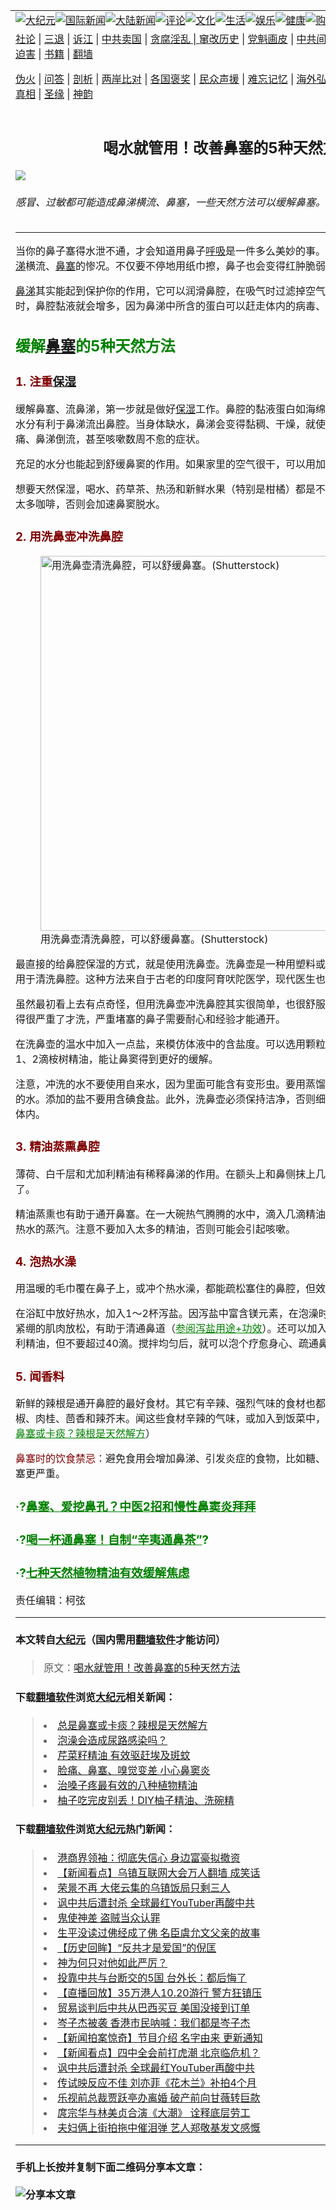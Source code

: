 <a name="1" id="1" target="_blank"></a><span id="1"></span>
<table border="0"><tr><td colspan="2" VALIGN=TOP><a href="https://github.com/brkypg2370/djy/blob/master/gb/nsc413.md#1"><img src="https://raw.githubusercontent.com/brkypg2370/www/master/t/djy/1.jpg" title="大纪元"></a><a href="https://github.com/brkypg2370/djy/blob/master/gb/n24hr.md#1"><img src="https://raw.githubusercontent.com/brkypg2370/www/master/t/djy/3.jpg" title="国际新闻"></a><a href="https://github.com/brkypg2370/djy/blob/master/gb/nsc413.md#1"><img src="https://raw.githubusercontent.com/brkypg2370/www/master/t/djy/4.jpg" title="大陆新闻"></a><a href="https://github.com/brkypg2370/djy/blob/master/gb/news392.md#1"><img src="https://raw.githubusercontent.com/brkypg2370/www/master/t/djy/5.jpg" title="评论"></a><a href="https://github.com/brkypg2370/djy/blob/master/gb/news2007.md#1"><img src="https://raw.githubusercontent.com/brkypg2370/www/master/t/djy/6.jpg" title="文化"></a><a href="https://github.com/brkypg2370/djy/blob/master/gb/news2008.md#1"><img src="https://raw.githubusercontent.com/brkypg2370/www/master/t/djy/7.jpg" title="生活"></a><a href="https://github.com/brkypg2370/djy/blob/master/gb/ncyule.md#1"><img src="https://raw.githubusercontent.com/brkypg2370/www/master/t/djy/8.jpg" title="娱乐"></a><a href="https://github.com/brkypg2370/djy/blob/master/gb/nsc1002.md#1"><img src="https://raw.githubusercontent.com/brkypg2370/www/master/t/djy/9.jpg" title="健康"><a href="https://www.youlucky.com"><img src="https://raw.githubusercontent.com/brkypg2370/www/master/t/djy/10.jpg" title="购物"></a><a href="https://www.supportepoch.org/donation?utm_medium=epochtimes&utm_source=referral&utm_campaign=donate_button_djyhomepage"><img src="https://raw.githubusercontent.com/brkypg2370/www/master/t/djy/12.jpg" title="捐款"></a></td></tr>
<tr><td colspan="2" VALIGN=TOP><a target="_blank" href="https://git.io/fjCRf">社论</a> | <a target="_blank" href="https://github.com/brkypg2370/djy/blob/master/gb/nf5657.md#1">三退</a> | <a target="_blank" href="https://github.com/brkypg2370/djy/blob/master/gb/nf6123.md#1">诉江</a> | <a target="_blank" href="https://github.com/brkypg2370/djy/blob/master/gb/nf1176117.md#1">中共卖国</a> | <a target="_blank" href="https://github.com/brkypg2370/djy/blob/master/gb/nf5773.md#1">贪腐淫乱 | <a target="_blank" href="https://github.com/brkypg2370/djy/blob/master/gb/nf1176115.md#1">窜改历史</a> | <a target="_blank" href="https://github.com/brkypg2370/djy/blob/master/gb/nf1176107.md#1">党魁画皮</a> | <a target="_blank" href="https://github.com/brkypg2370/djy/blob/master/gb/nf1320400.md#1">中共间谍</a> | <a target="_blank" href="https://github.com/brkypg2370/djy/blob/master/gb/nf1176114.md#1">破坏传统</a> | <a target="_blank" href="https://github.com/brkypg2370/djy/blob/master/gb/nf5287.md#1">恶贯满盈</a> | <a target="_blank" href="https://github.com/brkypg2370/djy/blob/master/gb/ncid278.md#1">人权</a> | <a target="_blank" href="https://github.com/brkypg2370/djy/blob/master/gb/nf1176111.md#1">迫害</a> | <a target="_blank" href="https://github.com/brkypg2370/djy/blob/master/gb/nf1235328.md#1">书籍</a> | <a target="_blank" href="https://github.com/brkypg2370/www/blob/master/README.md?zsrh#1">翻墙</a></p><p><a target="_blank" href="https://github.com/brkypg2370/djy/blob/master/gb/nf5562.md#1">伪火</a> | <a target="_blank" href="https://github.com/brkypg2370/djy/blob/master/gb/nf4378.md#1">问答</a> | <a target="_blank" href="https://github.com/brkypg2370/djy/blob/master/gb/nf5792.md#1">剖析</a> | <a target="_blank" href="https://github.com/brkypg2370/djy/blob/master/gb/nf5735.md#1">两岸比对</a> | <a target="_blank" href="https://github.com/brkypg2370/djy/blob/master/gb/nf6119.md#1">各国褒奖</a> | <a target="_blank" href="https://github.com/brkypg2370/djy/blob/master/gb/nf6120.md#1">民众声援</a> | <a target="_blank" href="https://github.com/brkypg2370/djy/blob/master/gb/nf1188594.md#1">难忘记忆</a> | <a target="_blank" href="https://github.com/brkypg2370/djy/blob/master/gb/nf3180.md#1">海外弘传</a> | <a target="_blank" href="https://github.com/brkypg2370/djy/blob/master/gb/nf5410.md#1">万人上访</a> | <a target="_blank" href="https://github.com/brkypg2370/ntdtv/blob/master/gb/prog1530_1.md#1">和平抗议</a> | <a target="_blank" href="https://github.com/brkypg2370/djy/blob/master/gb/nf4386.md#1">支持</a> | <a target="_blank" href="https://github.com/brkypg2370/djy/blob/master/gb/nf4389.md#1">真相</a> | <a target="_blank" href="https://github.com/brkypg2370/djy/blob/master/gb/nf5790.md#1">圣缘</a> | <a target="_blank" href="https://github.com/brkypg2370/djy/blob/master/gb/nf4786.md#1">神韵</a></td></tr>
<tr><td VALIGN=TOP width="626"><h2 align=center>喝水就管用！改善鼻塞的5种天然方法</h2>
<img src="http://i.epochtimes.com/assets/uploads/2017/11/drink-drink-600x400.jpg" />
<h6>感冒、过敏都可能造成鼻涕横流、鼻塞，一些天然方法可以缓解鼻塞。(Shutterstock)
</h6>
<hr>
<p>当你的鼻子塞得水泄不通，才会知道用鼻子<a href="https://github.com/brkypg2370/djy/blob/master/gb/tag/%E5%91%BC%E5%90%B8.md">呼吸</a>是一件多么美妙的事。感冒、过敏都可能造成<a href="https://github.com/brkypg2370/djy/blob/master/gb/tag/%E9%BC%BB%E6%B6%95.md">鼻涕</a>横流、<a href="https://github.com/brkypg2370/djy/blob/master/gb/tag/%E9%BC%BB%E5%A1%9E.md">鼻塞</a>的惨况。不仅要不停地用纸巾擦，鼻子也会变得红肿脆弱，甚至一碰就痛。</p>
<p><a href="https://github.com/brkypg2370/djy/blob/master/gb/tag/%E9%BC%BB%E6%B6%95.md">鼻涕</a>其实能起到保护你的作用，它可以润滑鼻腔，在吸气时过滤掉空气中的过敏原。人在生病时，鼻腔黏液就会增多，因为鼻涕中所含的蛋白可以赶走体内的病毒、微生物和细菌。</p>
<h2><span style="color: #008000;">缓解<a href="https://github.com/brkypg2370/djy/blob/master/gb/tag/%E9%BC%BB%E5%A1%9E.md">鼻塞</a>的5种天然方法</span></h2>
<h3><span style="color: #800000;">1. 注重<a href="https://github.com/brkypg2370/djy/blob/master/gb/tag/%E4%BF%9D%E6%B9%BF.md">保湿</a></span></h3>
<p>缓解鼻塞、流鼻涕，第一步就是做好<a href="https://github.com/brkypg2370/djy/blob/master/gb/tag/%E4%BF%9D%E6%B9%BF.md">保湿</a>工作。鼻腔的黏液蛋白如海绵一样，吸水性很强，补充水分有利于鼻涕流出鼻腔。当身体缺水，鼻涕会变得黏稠、干燥，就使鼻塞严重，还可能导致头痛、鼻涕倒流，甚至咳嗽数周不愈的症状。</p>
<p>充足的水分也能起到舒缓鼻窦的作用。如果家里的空气很干，可以用加湿器增加空气的湿度。</p>
<p>想要天然保湿，喝水、药草茶、热汤和新鲜水果（特别是柑橘）都是不错的选择。不要喝酒或喝太多咖啡，否则会加速鼻窦脱水。</p>
<h3><span style="color: #800000;">2. 用洗鼻壶冲洗鼻腔</span></h3>
<figure id="attachment_11188703" style="width: 600px" class="wp-caption aligncenter"><a href="http://i.epochtimes.com/assets/uploads/2017/11/shutterstock_321375551-e1509830271235.jpg"><img class="size-large wp-image-11188703" src="http://i.epochtimes.com/assets/uploads/2017/11/shutterstock_321375551-e1509830271235-600x347.jpg" alt="用洗鼻壶清洗鼻腔，可以舒缓鼻塞。(Shutterstock)" width="600" b="347" /></a><figcaption class="wp-caption-text">用洗鼻壶清洗鼻腔，可以舒缓鼻塞。(Shutterstock)</figcaption></figure>
<p>最直接的给鼻腔保湿的方式，就是使用洗鼻壶。洗鼻壶是一种用塑料或者陶瓷制成的小壶，专门用于清洗鼻腔。这种方法来自于古老的印度阿育吠陀医学，现代医生也很推荐。</p>
<p>虽然最初看上去有点奇怪，但用洗鼻壶冲洗鼻腔其实很简单，也很舒服。然而，不要等到鼻子塞得很严重了才洗，严重堵塞的鼻子需要耐心和经验才能通开。</p>
<p>在洗鼻壶的温水中加入一点盐，来模仿体液中的含盐度。可以选用颗粒细小的无碘海盐。再加入1、2滴桉树精油，能让鼻窦得到更好的缓解。</p>
<p>注意，冲洗的水不要使用自来水，因为里面可能含有变形虫。要用蒸馏水，或者已经消毒、煮开的水。添加的盐不要用含碘食盐。此外，洗鼻壶必须保持洁净，否则细菌可能在冲洗过程中进入体内。</p>
<h3><span style="color: #800000;">3. 精油蒸熏鼻腔</span></h3>
<p>薄荷、白千层和尤加利精油有稀释鼻涕的作用。在额头上和鼻侧抹上几滴，你就会开始流鼻水了。</p>
<p>精油蒸熏也有助于通开鼻塞。在一大碗热气腾腾的水中，滴入几滴精油，脸覆到碗的上方，吸入热水的蒸汽。注意不要加入太多的精油，否则可能会引起咳嗽。</p>
<h3><span style="color: #800000;">4. 泡热水澡</span></h3>
<p>用温暖的毛巾覆在鼻子上，或冲个热水澡，都能疏松塞住的鼻腔，但效果都比不上泡热水澡。</p>
<p>在浴缸中放好热水，加入1～2杯泻盐。因泻盐中富含镁元素，在泡澡时会被皮肤吸收。镁元素使紧绷的肌肉放松，有助于清通鼻道（<span style="text-decoration: underline;"><span style="color: #008000; text-decoration: underline;"><a style="color: #008000; text-decoration: underline;" href="https://github.com/brkypg2370/djy/blob/master/gb/16/10/27/n8434275.md" target="_blank" rel="noopener noreferrer">参阅泻盐用途+功效</a></span></span>）。还可以加入一些薄荷、白千层或尤加利精油，但不要超过40滴。搅拌均匀后，就可以泡个疗愈身心、疏通鼻塞的热水澡了。</p>
<h3><span style="color: #800000;">5. 闻香料</span></h3>
<p>新鲜的辣根是通开鼻腔的最好食材。其它有辛辣、强烈气味的食材也都起作用，如洋葱、姜、胡椒、肉桂、茴香和辣芥末。闻这些食材辛辣的气味，或加入到饭菜中，有助于疏通<a href="https://github.com/brkypg2370/djy/blob/master/gb/tag/%E5%91%BC%E5%90%B8.md">呼吸</a>。（<span style="text-decoration: underline;"><span style="color: #008000; text-decoration: underline;"><a style="color: #008000; text-decoration: underline;" href="https://github.com/brkypg2370/djy/blob/master/gb/17/10/10/n9718585.md" target="_blank" rel="noopener noreferrer">总是鼻塞或卡痰？辣根是天然解方</a></span></span>）</p>
<p><span style="color: #800000;">鼻塞时的饮食禁忌：</span>避免食用会增加鼻涕、引发炎症的食物，比如糖、小麦或者乳制品，避免鼻塞更严重。</p>
<h3><span style="color: #008000;">·?<a style="color: #008000;" href="https://github.com/brkypg2370/djy/blob/master/gb/18/6/5/n10455840.md" target="_blank" rel="noopener noreferrer">鼻塞、爱挖鼻孔？中医2招和慢性鼻窦炎拜拜</a></span></h3>
<h3><span style="color: #008000;">·?<a style="color: #008000;" href="https://github.com/brkypg2370/djy/blob/master/gb/18/1/27/n10093378.md" target="_blank" rel="noopener noreferrer">喝一杯通鼻塞！自制“辛夷通鼻茶”</a>?</span></h3>
<h3 class="r"><span style="color: #008000;">·?<a style="color: #008000;" href="https://github.com/brkypg2370/djy/blob/master/gb/16/11/1/n8451141.md">七种天然植物精油有效缓解焦虑</a></span></h3>
<p>责任编辑：柯弦</p>
<hr>

#### 本文转自<a href="http://www.epochtimes.com">大纪元</a>（国内需用<a href="https://git.io/JesJV">翻墙软件</a>才能访问）
> 原文：<a href="http://www.epochtimes.com/gb/17/11/4/n9806150.htm">喝水就管用！改善鼻塞的5种天然方法</a>
#### 下载<a href="https://git.io/JesJV">翻墙软件</a>浏览<a href="http://www.epochtimes.com">大纪元</a>相关新闻：
> <li><a href="http://www.epochtimes.com/gb/17/10/10/n9718585.htm">总是鼻塞或卡痰？辣根是天然解方</a></li>
> <li><a href="http://www.epochtimes.com/gb/17/8/23/n9559581.htm">泡澡会造成尿路感染吗？</a></li>
> <li><a href="http://www.epochtimes.com/gb/17/6/14/n9261367.htm">芹菜籽精油 有效驱赶埃及斑蚊</a></li>
> <li><a href="http://www.epochtimes.com/gb/17/4/5/n9003999.htm">脸痛、鼻塞、嗅觉变差 小心鼻窦炎</a></li>
> <li><a href="http://www.epochtimes.com/gb/16/11/21/n8514147.htm">治嗓子疼最有效的八种植物精油</a></li>
> <li><a href="http://www.epochtimes.com/gb/16/9/11/n8287868.htm">柚子吃完皮别丢！DIY柚子精油、洗碗精</a></li>

#### 下载<a href="https://git.io/JesJV">翻墙软件</a>浏览<a href="http://www.epochtimes.com">大纪元</a>热门新闻：
> <li><a href="http://www.epochtimes.com/gb/19/10/21/n11603178.htm">港商界领袖：彻底失信心 身边富豪拟撤资</a></li>
> <li><a href="http://www.epochtimes.com/gb/19/10/21/n11602943.htm">【新闻看点】乌镇互联网大会万人翻墙 成笑话</a></li>
> <li><a href="http://www.epochtimes.com/gb/19/10/21/n11602827.htm">荣景不再 大佬云集的乌镇饭局只剩三人</a></li>
> <li><a href="http://www.epochtimes.com/gb/19/10/21/n11603285.htm">讽中共后遭封杀 全球最红YouTuber再酸中共</a></li>
> <li><a href="http://www.epochtimes.com/gb/11/7/10/n3311274.htm">鬼使神差 盗贼当众认罪</a></li>
> <li><a href="http://www.epochtimes.com/gb/19/10/3/n11565683.htm">生平没读过佛经成了佛  名臣虞允文父亲的故事</a></li>
> <li><a href="http://www.epochtimes.com/gb/19/10/7/n11574432.htm">【历史回眸】“反共才是爱国”的倪匡</a></li>
> <li><a href="http://www.epochtimes.com/gb/19/10/16/n11592895.htm">神为何只对他如此严厉？</a></li>
> <li><a href="http://www.epochtimes.com/gb/19/10/20/n11599659.htm">投靠中共与台断交的5国 台外长：都后悔了</a></li>
> <li><a href="http://www.epochtimes.com/gb/19/10/17/n11594831.htm">【直播回放】35万港人10.20游行 警方狂镇压</a></li>
> <li><a href="http://www.epochtimes.com/gb/19/10/20/n11600100.htm">贸易谈判后中共从巴西买豆 美国没接到订单</a></li>
> <li><a href="http://www.epochtimes.com/gb/19/10/19/n11598390.htm">岑子杰被袭 香港市民呐喊：我们都是岑子杰</a></li>
> <li><a href="http://www.epochtimes.com/gb/19/10/21/n11603269.htm">【新闻拍案惊奇】节目介绍 名字由来 更新通知</a></li>
> <li><a href="http://www.epochtimes.com/gb/19/10/22/n11605315.htm">【新闻看点】四中全会前打虎潮 北京临危机？</a></li>
> <li><a href="http://www.epochtimes.com/gb/19/10/21/n11603285.htm">讽中共后遭封杀 全球最红YouTuber再酸中共</a></li>
> <li><a href="http://www.epochtimes.com/gb/19/10/20/n11601043.htm">传试映反应不佳 刘亦菲《花木兰》补拍4个月</a></li>
> <li><a href="http://www.epochtimes.com/gb/19/10/20/n11601116.htm">乐视前总裁贾跃亭办离婚 破产前向甘薇转巨款</a></li>
> <li><a href="http://www.epochtimes.com/gb/19/10/19/n11599181.htm">庹宗华与林美贞合演《大潮》 诠释底层劳工</a></li>
> <li><a href="http://www.epochtimes.com/gb/19/10/21/n11602914.htm">夫妇俩上街拍拖中催泪弹 艺人郑敬基发文感慨</a></li>
<hr>

#### 手机上长按并复制下面二维码分享本文章：<br><br><img src="http://www.hehaibao.com/qr/index.php?m=1&e=L&p=10&t=&d=https://github.com/brkypg2370/djy/blob/master/gb/17/11/4/n9806150.md%231" title="分享本文章"></td><td VALIGN=TOP><a href="https://github.com/brkypg2370/djy/blob/master/gb/16/1/21/n4622075.md?dfh#1" target="_blank"><img src="https://raw.githubusercontent.com/brkypg2370/djy/master/gb/300/wei-f1.jpg" title="中共的伪火骗局"  alt="中共的伪火骗局"></a><br><a href="https://github.com/brkypg2370/yh/blob/master/README.md?dfh#1" target="_blank"><img src="https://raw.githubusercontent.com/brkypg2370/djy/master/gb/300/yong-h.jpg" title="永恒的见证"  alt="永恒的见证"></a><br><a href="https://github.com/brkypg2370/djy/blob/master/gb/13/9/29/n3974789.md?dfh#1" target="_blank"><img src="https://raw.githubusercontent.com/brkypg2370/djy/master/gb/300/shang-lnz.jpg" title="善良女子被中共投男牢"  alt="善良女子被中共投男牢"></a><br><a href="https://github.com/brkypg2370/djy/blob/master/gb/16/3/16/n4663449.md?dfh#1" target="_blank"><img src="https://raw.githubusercontent.com/brkypg2370/djy/master/gb/300/huo-z3.jpg" title="警卫目击活摘器官"  alt="警卫目击活摘器官"></a><br><a href="https://github.com/brkypg2370/djy/blob/master/gb/16/8/7/n8177641.md?dfh#1" target="_blank"><img src="https://raw.githubusercontent.com/brkypg2370/djy/master/gb/300/huo-z4.jpg" title="证人描述活摘恐怖"  alt="证人描述活摘恐怖"></a><br><a href="https://github.com/brkypg2370/djy/blob/master/gb/10/4/19/n2881569.md?dfh#1" target="_blank"><img src="https://raw.githubusercontent.com/brkypg2370/djy/master/gb/300/huo-z1.jpg" title="揭开活摘器官黑幕"  alt="揭开活摘器官黑幕"></a><br><a href="https://github.com/brkypg2370/djy/blob/master/gb/10/11/7/n3077476.md?dfh#1" target="_blank"><img src="https://raw.githubusercontent.com/brkypg2370/djy/master/gb/300/ma-ks.jpg" title="马克思的成魔之路"  alt="马克思的成魔之路"></a><br><a href="https://github.com/brkypg2370/djy/blob/master/gb/14/6/9/n4173977.md?dfh#1" target="_blank"><img src="https://raw.githubusercontent.com/brkypg2370/djy/master/gb/300/chang-zs.jpg" title="藏字石 蕴天机"  alt="藏字石 蕴天机"></a><br><a href="https://github.com/brkypg2370/djy/blob/master/gb/18/5/10/n10381511.md?dfh#1" target="_blank"><img src="https://raw.githubusercontent.com/brkypg2370/djy/master/gb/300/st1.jpg" title="关注3亿人三退"  alt="关注3亿人三退"></a><br><a href="https://github.com/brkypg2370/djy/blob/master/gb/18/3/21/n10237682.md?dfh#1" target="_blank"><img src="https://raw.githubusercontent.com/brkypg2370/djy/master/gb/300/jie-t.jpg" title="解体中共复兴中华"  alt="解体中共复兴中华"></a><br><a href="https://github.com/brkypg2370/djy/blob/master/gb/9/2/9/n2422991.md?dfh#1" target="_blank"><img src="https://raw.githubusercontent.com/brkypg2370/djy/master/gb/300/gao-zs.jpg" title="中共迫害良心律师"  alt="中共迫害良心律师"></a><br><a href="https://github.com/brkypg2370/djy/blob/master/gb/18/12/9/n10900044.md?dfh#1" target="_blank"><img src="https://raw.githubusercontent.com/brkypg2370/djy/master/gb/300/sj1.jpg" title="303万人举报江泽民"  alt="303万人举报江泽民"></a><br><a href="https://github.com/brkypg2370/djy/blob/master/gb/18/8/28/n10672014.md?dfh#1" target="_blank"><img src="https://raw.githubusercontent.com/brkypg2370/djy/master/gb/300/sj2.jpg" title="这些官员为何起诉江泽民"  alt="这些官员为何起诉江泽民"></a><br><a href="https://github.com/brkypg2370/djy/blob/master/gb/8/12/18/n2367165.md?dfh#1" target="_blank"><img src="https://raw.githubusercontent.com/brkypg2370/djy/master/gb/300/liangan.jpg" title="海峡两岸的强烈对比"  alt="海峡两岸的强烈对比"></a><br><a href="https://github.com/brkypg2370/djy/blob/master/gb/15/5/5/n4427238.md?dfh#1" target="_blank"><img src="https://raw.githubusercontent.com/brkypg2370/djy/master/gb/300/jia-ndzl.jpg" title="加拿大总理的贺信"  alt="加拿大总理的贺信"></a><br><a href="https://github.com/brkypg2370/djy/blob/master/gb/11/6/17/n3289382.md?dfh#1" target="_blank"><img src="https://raw.githubusercontent.com/brkypg2370/djy/master/gb/300/xiao-wd.jpg" title="探寻真相兼听则明"  alt="探寻真相兼听则明"></a><br><a href="https://github.com/brkypg2370/djy/blob/master/gb/18/10/27/n10812623.md?dfh#1" target="_blank"><img src="https://raw.githubusercontent.com/brkypg2370/djy/master/gb/300/yindu.jpg" title="印度媒体报道东方"  alt="印度媒体报道东方"></a><br><a href="https://github.com/brkypg2370/djy/blob/master/gb/18/6/9/n10469652.md?dfh#1" target="_blank"><img src="https://raw.githubusercontent.com/brkypg2370/djy/master/gb/300/xie-j.jpg" title="不一样的海外校园"  alt="不一样的海外校园"></a><br><a href="https://github.com/brkypg2370/djy/blob/master/gb/7/4/5/n1669415.md?dfh#1" target="_blank"><img src="https://raw.githubusercontent.com/brkypg2370/djy/master/gb/300/li-up.jpg" title="从大师到徒弟的传奇"  alt="从大师到徒弟的传奇"></a><br><a href="https://github.com/brkypg2370/djy/blob/master/gb/17/5/26/n9191512.md?dfh#1" target="_blank"><img src="https://raw.githubusercontent.com/brkypg2370/djy/master/gb/300/zfl2.jpg" title="亿万人与东方一本奇书"  alt="亿万人与东方一本奇书"></a><br><a href="https://github.com/brkypg2370/djy/blob/master/gb/13/11/27/n4020290.md?dfh#1" target="_blank"><img src="https://raw.githubusercontent.com/brkypg2370/djy/master/gb/300/zhen-h.jpg" title="大陆见不到的震撼场面"  alt="大陆见不到的震撼场面"></a><br><a href="https://github.com/brkypg2370/djy/blob/master/gb/15/7/17/n4482910.md?dfh#1" target="_blank"><img src="https://raw.githubusercontent.com/brkypg2370/djy/master/gb/300/dalu-sk.jpg" title="人心向善 大陆当初盛况"  alt="人心向善 大陆当初盛况"></a><br><a href="https://github.com/brkypg2370/djy/blob/master/gb/9/10/15/n2689419.md?dfh#1" target="_blank"><img src="https://raw.githubusercontent.com/brkypg2370/djy/master/gb/300/zfl1.jpg" title="追寻真理 这书讲什么"  alt="追寻真理 这书讲什么"></a><br><a href="https://github.com/brkypg2370/www/blob/master/README.md?dfh#1" target="_blank"><img src="https://raw.githubusercontent.com/brkypg2370/djy/master/gb/300/fq1.jpg" title="下载免费翻墙软件"  alt="下载免费翻墙软件"></a><br></td></tr></table>
